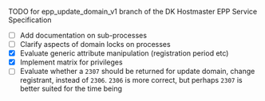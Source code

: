 TODO for epp_update_domain_v1 branch of the DK Hostmaster EPP Service Specification

- [ ] Add documentation on sub-processes
- [ ] Clarify aspects of domain locks on processes
- [x] Evaluate generic attribute manipulation (registration period etc)
- [x] Implement matrix for privileges
- [ ] Evaluate whether a `2307` should be returned for update domain, change registrant, instead of `2306`. `2306` is more correct, but perhaps `2307` is better suited for the time being
